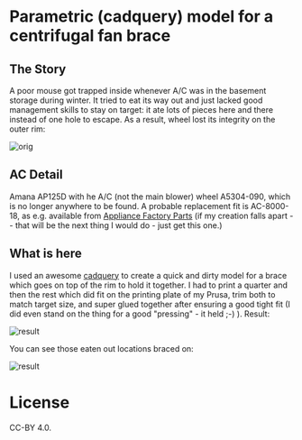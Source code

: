 # Parametric (cadquery) model for a centrifugal fan brace

## The Story

A poor mouse got trapped inside whenever A/C was in the basement storage during winter.
It tried to eat its way out and just lacked good management skills to stay on target:
it ate lots of pieces here and there instead of one hole to escape.
As a result, wheel lost its integrity on the outer rim:

![orig](imgs/20210522_161542.jpg)

## AC Detail

Amana AP125D with he A/C (not the main blower) wheel A5304-090, which is no longer anywhere to be found.
A probable replacement fit is AC-8000-18, as e.g. available from [Appliance Factory Parts](https://www.appliancefactoryparts.com/search/part/1055514/) (if my creation falls apart -- that will be the next thing I would do - just get this one.) 

## What is here

I used an awesome [cadquery](https://cadquery.readthedocs.io/) to create a quick and dirty model for a brace which goes on top of the rim to hold it together.
I had to print a quarter and then the rest which did fit on the printing plate of my Prusa, trim both to match target size, and super glued together after ensuring a good tight fit (I did even stand on the thing for a good "pressing" - it held ;-) ).
Result:

![result](imgs/20210815_203108.jpg)

You can see those eaten out locations braced on:

![result](imgs/20210815_203131.jpg)

# License

CC-BY 4.0.
